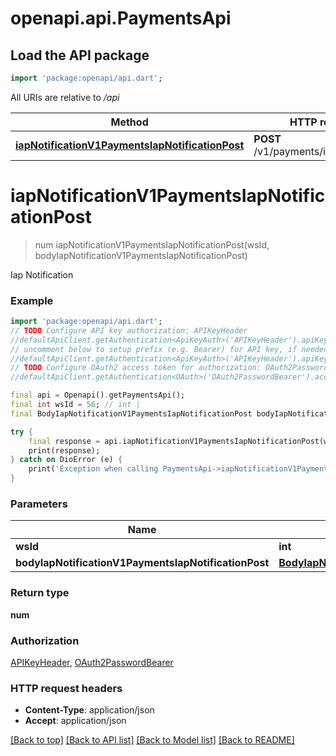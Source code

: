 # openapi.api.PaymentsApi

## Load the API package
```dart
import 'package:openapi/api.dart';
```

All URIs are relative to */api*

Method | HTTP request | Description
------------- | ------------- | -------------
[**iapNotificationV1PaymentsIapNotificationPost**](PaymentsApi.md#iapnotificationv1paymentsiapnotificationpost) | **POST** /v1/payments/iap/notification | Iap Notification


# **iapNotificationV1PaymentsIapNotificationPost**
> num iapNotificationV1PaymentsIapNotificationPost(wsId, bodyIapNotificationV1PaymentsIapNotificationPost)

Iap Notification

### Example
```dart
import 'package:openapi/api.dart';
// TODO Configure API key authorization: APIKeyHeader
//defaultApiClient.getAuthentication<ApiKeyAuth>('APIKeyHeader').apiKey = 'YOUR_API_KEY';
// uncomment below to setup prefix (e.g. Bearer) for API key, if needed
//defaultApiClient.getAuthentication<ApiKeyAuth>('APIKeyHeader').apiKeyPrefix = 'Bearer';
// TODO Configure OAuth2 access token for authorization: OAuth2PasswordBearer
//defaultApiClient.getAuthentication<OAuth>('OAuth2PasswordBearer').accessToken = 'YOUR_ACCESS_TOKEN';

final api = Openapi().getPaymentsApi();
final int wsId = 56; // int | 
final BodyIapNotificationV1PaymentsIapNotificationPost bodyIapNotificationV1PaymentsIapNotificationPost = ; // BodyIapNotificationV1PaymentsIapNotificationPost | 

try {
    final response = api.iapNotificationV1PaymentsIapNotificationPost(wsId, bodyIapNotificationV1PaymentsIapNotificationPost);
    print(response);
} catch on DioError (e) {
    print('Exception when calling PaymentsApi->iapNotificationV1PaymentsIapNotificationPost: $e\n');
}
```

### Parameters

Name | Type | Description  | Notes
------------- | ------------- | ------------- | -------------
 **wsId** | **int**|  | 
 **bodyIapNotificationV1PaymentsIapNotificationPost** | [**BodyIapNotificationV1PaymentsIapNotificationPost**](BodyIapNotificationV1PaymentsIapNotificationPost.md)|  | 

### Return type

**num**

### Authorization

[APIKeyHeader](../README.md#APIKeyHeader), [OAuth2PasswordBearer](../README.md#OAuth2PasswordBearer)

### HTTP request headers

 - **Content-Type**: application/json
 - **Accept**: application/json

[[Back to top]](#) [[Back to API list]](../README.md#documentation-for-api-endpoints) [[Back to Model list]](../README.md#documentation-for-models) [[Back to README]](../README.md)

